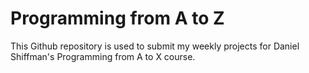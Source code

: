 # Programming from A to Z
This Github repository is used to submit my weekly projects for Daniel Shiffman's Programming from A to X course.
